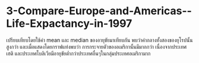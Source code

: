 # 3-Compare-Europe-and-Americas--Life-Expactancy-in-1997
 เปรียบเทียบโดยใช้ค่า mean และ median ของอายุขัยมาเทียบกัน
พบว่าค่ากลางทั้งสองของยุโรปนั้นสูงกว่า 
และเมื่อแสดงโดยกราฟแท่งพบว่า การกระจายตัวของอเมริกานั้นมีมากกว่า เนื่องจากประเทศ เฮติ และประเทศโบลิเวียมีอายุขัยต่ำกว่าประเทศอื่นๆในกลุ่มประเทศอเมริกามาก

